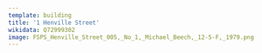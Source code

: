 ```yaml
---
template: building
title: '1 Henville Street'
wikidata: Q72999302
image: FSPS_Henville_Street_005,_No_1,_Michael_Beech,_12-5-F,_1979.png
---
```

